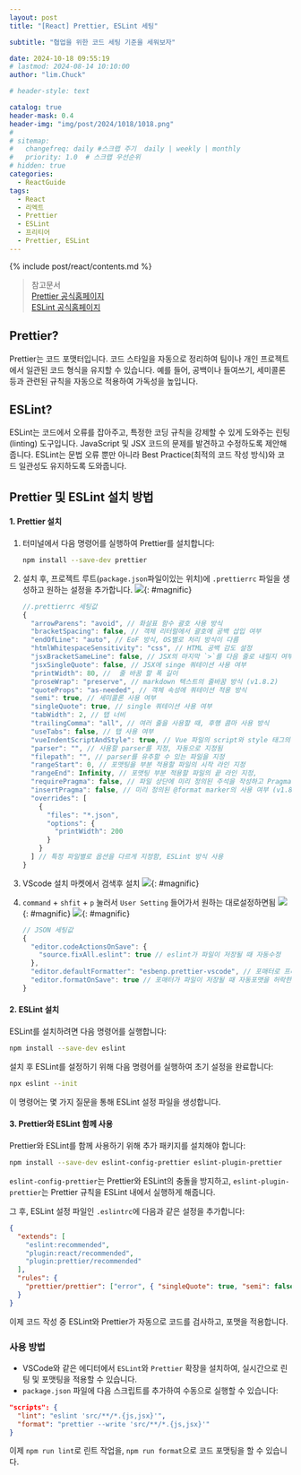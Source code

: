 ```yaml
---
layout: post
title: "[React] Prettier, ESLint 세팅"

subtitle: "협업을 위한 코드 세팅 기준을 세워보자"

date: 2024-10-18 09:55:19
# lastmod: 2024-08-14 10:10:00
author: "lim.Chuck"

# header-style: text

catalog: true
header-mask: 0.4
header-img: "img/post/2024/1018/1018.png"
#
# sitemap:
#   changefreq: daily #스크랩 주기  daily | weekly | monthly
#   priority: 1.0  # 스크랩 우선순위
# hidden: true
categories:
  - ReactGuide
tags:
  - React
  - 리엑트
  - Prettier
  - ESLint
  - 프리티어
  - Prettier, ESLint
---
```


{% include post/react/contents.md %}

> 참고문서  
> [Prettier 공식홈페이지](https://prettier.io/)  
> [ESLint 공식홈페이지](https://eslint.org/)

## Prettier?

Prettier는 코드 포맷터입니다. 코드 스타일을 자동으로 정리하여 팀이나 개인 프로젝트에서 일관된 코드 형식을 유지할 수 있습니다. 예를 들어, 공백이나 들여쓰기, 세미콜론 등과 관련된 규칙을 자동으로 적용하여 가독성을 높입니다.

## ESLint?

ESLint는 코드에서 오류를 잡아주고, 특정한 코딩 규칙을 강제할 수 있게 도와주는 린팅(linting) 도구입니다. JavaScript 및 JSX 코드의 문제를 발견하고 수정하도록 제안해 줍니다. ESLint는 문법 오류 뿐만 아니라 Best Practice(최적의 코드 작성 방식)와 코드 일관성도 유지하도록 도와줍니다.

## Prettier 및 ESLint 설치 방법

#### 1. Prettier 설치

1. 터미널에서 다음 명령어를 실행하여 Prettier를 설치합니다:

   ```bash
   npm install --save-dev prettier
   ```

2. 설치 후, 프로젝트 루트(`package.json`파일이있는 위치)에 `.prettierrc` 파일을 생성하고 원하는 설정을 추가합니다.
   ![](/img/post/2024/1018/1.png){: #magnific}

   ```js
   //.prettierrc 세팅값
   {
     "arrowParens": "avoid", // 화살표 함수 괄호 사용 방식
     "bracketSpacing": false, // 객체 리터럴에서 괄호에 공백 삽입 여부
     "endOfLine": "auto", // EoF 방식, OS별로 처리 방식이 다름
     "htmlWhitespaceSensitivity": "css", // HTML 공백 감도 설정
     "jsxBracketSameLine": false, // JSX의 마지막 `>`를 다음 줄로 내릴지 여부
     "jsxSingleQuote": false, // JSX에 singe 쿼테이션 사용 여부
     "printWidth": 80, //  줄 바꿈 할 폭 길이
     "proseWrap": "preserve", // markdown 텍스트의 줄바꿈 방식 (v1.8.2)
     "quoteProps": "as-needed", // 객체 속성에 쿼테이션 적용 방식
     "semi": true, // 세미콜론 사용 여부
     "singleQuote": true, // single 쿼테이션 사용 여부
     "tabWidth": 2, // 탭 너비
     "trailingComma": "all", // 여러 줄을 사용할 때, 후행 콤마 사용 방식
     "useTabs": false, // 탭 사용 여부
     "vueIndentScriptAndStyle": true, // Vue 파일의 script와 style 태그의 들여쓰기 여부 (v1.19.0)
     "parser": "", // 사용할 parser를 지정, 자동으로 지정됨
     "filepath": "", // parser를 유추할 수 있는 파일을 지정
     "rangeStart": 0, // 포맷팅을 부분 적용할 파일의 시작 라인 지정
     "rangeEnd": Infinity, // 포맷팅 부분 적용할 파일의 끝 라인 지정,
     "requirePragma": false, // 파일 상단에 미리 정의된 주석을 작성하고 Pragma로 포맷팅 사용 여부 지정 (v1.8.0)
     "insertPragma": false, // 미리 정의된 @format marker의 사용 여부 (v1.8.0)
     "overrides": [
       {
         "files": "*.json",
         "options": {
           "printWidth": 200
         }
       }
     ] // 특정 파일별로 옵션을 다르게 지정함, ESLint 방식 사용
   }
   ```

3. VScode 설치
   마켓에서 검색후 설치
   ![](/img/post/2024/1018/2.png){: #magnific}

4. `command` + `shfit` + `p` 눌러서 `User Setting` 들어가서 원하는 대로설정하면됨
   ![](/img/post/2024/1018/3.png){: #magnific}
   ![](/img/post/2024/1018/4.png){: #magnific}

   ```js
   // JSON 세팅값
   {
     "editor.codeActionsOnSave": {
       "source.fixAll.eslint": true // eslint가 파일이 저장될 때 자동수정
     },
     "editor.defaultFormatter": "esbenp.prettier-vscode", // 포매터로 프리티어를!
     "editor.formatOnSave": true // 포매터가 파일이 저장될 때 자동포맷을 허락한다.
   }
   ```

#### 2. ESLint 설치

ESLint를 설치하려면 다음 명령어를 실행합니다:

```bash
npm install --save-dev eslint
```

설치 후 ESLint를 설정하기 위해 다음 명령어를 실행하여 초기 설정을 완료합니다:

```bash
npx eslint --init
```

이 명령어는 몇 가지 질문을 통해 ESLint 설정 파일을 생성합니다.

#### 3. Prettier와 ESLint 함께 사용

Prettier와 ESLint를 함께 사용하기 위해 추가 패키지를 설치해야 합니다:

```bash
npm install --save-dev eslint-config-prettier eslint-plugin-prettier
```

`eslint-config-prettier`는 Prettier와 ESLint의 충돌을 방지하고, `eslint-plugin-prettier`는 Prettier 규칙을 ESLint 내에서 실행하게 해줍니다.

그 후, ESLint 설정 파일인 `.eslintrc`에 다음과 같은 설정을 추가합니다:

```json
{
  "extends": [
    "eslint:recommended",
    "plugin:react/recommended",
    "plugin:prettier/recommended"
  ],
  "rules": {
    "prettier/prettier": ["error", { "singleQuote": true, "semi": false }]
  }
}
```

이제 코드 작성 중 ESLint와 Prettier가 자동으로 코드를 검사하고, 포맷을 적용합니다.

### 사용 방법

- VSCode와 같은 에디터에서 `ESLint`와 `Prettier` 확장을 설치하여, 실시간으로 린팅 및 포맷팅을 적용할 수 있습니다.
- `package.json` 파일에 다음 스크립트를 추가하여 수동으로 실행할 수 있습니다:

```json
"scripts": {
  "lint": "eslint 'src/**/*.{js,jsx}'",
  "format": "prettier --write 'src/**/*.{js,jsx}'"
}
```

이제 `npm run lint`로 린트 작업을, `npm run format`으로 코드 포맷팅을 할 수 있습니다.
